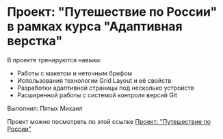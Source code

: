 # Проект: "Путешествие по России" в рамках курса "Адаптивная верстка"

В проекте тренируются навыки:
* Работы с макетом и неточным брифом
* Использования технологии Grid Layout и её свойств
* Разработки адаптивной страницы под несколько устройств
* Расширенной работы с системой контроля версий Git

Выполнил: Пятых Михаил

Проект можно посмотреть по этой ссылке
[Проект: "Путешествие по России"](https://mikhailpyatykh.github.io/russian-travel/index.html)
